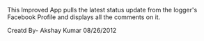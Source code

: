 This Improved App pulls the latest status update from the logger's Facebook Profile and displays all the comments 
on it.

Creatd By-
Akshay Kumar
08/26/2012